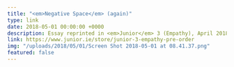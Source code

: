 ```yaml
---
title: "<em>Negative Space</em> (again)"
type: link
date: 2018-05-01 00:00:00 +0000
description: Essay reprinted in <em>Junior</em> 3 (Empathy), April 2018
link: https://www.junior.ie/store/junior-3-empathy-pre-order
img: "/uploads/2018/05/01/Screen Shot 2018-05-01 at 08.41.37.png"
featured: false
---
```

